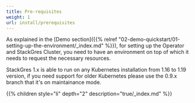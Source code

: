 ```yaml
---
title: Pre-requisites
weight: 1
url: install/prerequisites
---
```


As explained in the [Demo section]({{% relref "02-demo-quickstart/01-setting-up-the-environment/_index.md" %}}), for setting up the Operator and StackGres Cluster, you need to have an
environment on top of which it needs to request the necessary resources.

StackGres 1.x is able to run on any Kubernetes installation from 1.16 to 1.19 version, if you need support for older Kubernetes please use the 0.9.x branch that it's on maintainance mode.

{{% children style="li" depth="2" description="true/_index.md" %}}
